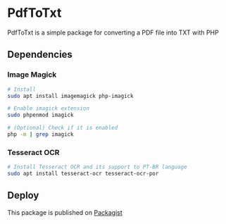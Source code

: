 # PdfToTxt

PdfToTxt is a simple package for converting a PDF file into TXT with PHP

## Dependencies

### Image Magick

```bash
# Install
sudo apt install imagemagick php-imagick

# Enable imagick extension
sudo phpenmod imagick

# (Optional) Check if it is enabled
php -m | grep imagick
```

### Tesseract OCR

```bash
# Install Tesseract OCR and its support to PT-BR language
sudo apt install tesseract-ocr tesseract-ocr-por
```

## Deploy

This package is published on [Packagist](https://packagist.org/)
